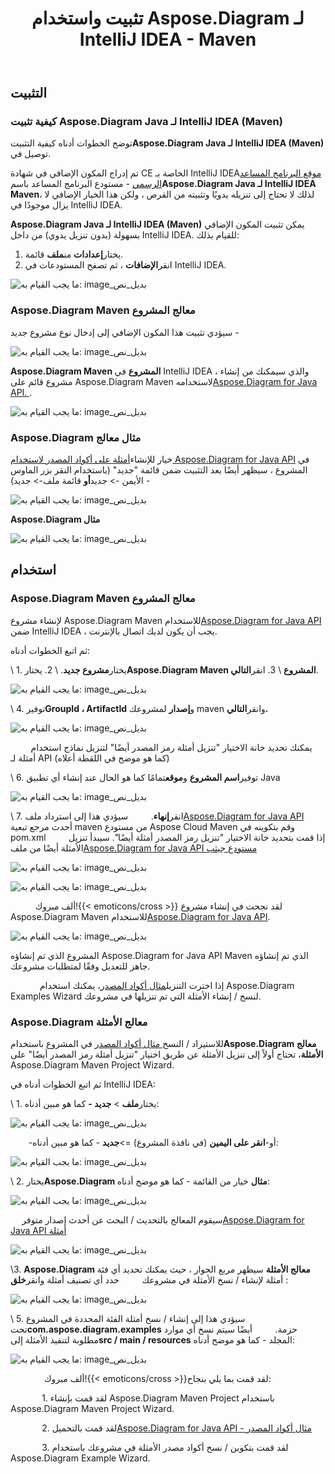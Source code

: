 ﻿---
title: تثبيت واستخدام Aspose.Diagram لـ IntelliJ IDEA - Maven
type: docs
weight: 10
url: /ar/java/installing-and-using-aspose-diagram-for-intellij-idea-maven/
---
## **التثبيت**
### **كيفية تثبيت Aspose.Diagram Java لـ IntelliJ IDEA (Maven)**
 توضح الخطوات أدناه كيفية التثبيت**Aspose.Diagram Java لـ IntelliJ IDEA (Maven)** توصيل في.

 تم إدراج المكون الإضافي في شهادة CE الخاصة بـ IntelliJ IDEA[موقع البرنامج المساعد الرسمي](https://goo.gl/JjSReR) - مستودع البرنامج المساعد باسم**Aspose.Diagram Java لـ IntelliJ IDEA Maven**، لذلك لا تحتاج إلى تنزيله يدويًا وتثبيته من القرص ، ولكن هذا الخيار الإضافي لا يزال موجودًا في IntelliJ IDEA.

**Aspose.Diagram Java لـ IntelliJ IDEA (Maven)** يمكن تثبيت المكون الإضافي بسهولة (بدون تنزيل يدوي) من داخل IntelliJ IDEA. للقيام بذلك:

1.  يختار**إعدادات** من**ملف** قائمة.
1.  انقر**الإضافات** ، ثم تصفح المستودعات في IntelliJ IDEA.

![ما يجب القيام به: image_بديل_نص](http://i.imgur.com/CTDCnTb.jpg)
### **Aspose.Diagram Maven معالج المشروع**
 سيؤدي تثبيت هذا المكون الإضافي إلى إدخال نوع مشروع جديد -

![ما يجب القيام به: image_بديل_نص](http://download-codeplex.sec.s-msft.com/Download/SourceControlFileDownload.ashx?ProjectName=asposediagramjavaintellij&changeSetId=6bf310487f22abe8deaebf186b4fc55583a85b5b&itemId=src%2fresources%2fasposeSmall.png)

**Aspose.Diagram Maven المشروع** في IntelliJ IDEA ، والذي سيمكنك من إنشاء مشروع قائم على Aspose.Diagram Maven لاستخدامه[Aspose.Diagram for Java API. ](http://goo.gl/pNOaGJ). 

![ما يجب القيام به: image_بديل_نص](http://i.imgur.com/ZjhvjDU.jpg)
### **Aspose.Diagram مثال معالج**
 خيار للإنشاء[أمثلة على أكواد المصدر لاستخدام Aspose.Diagram for Java API](https://goo.gl/UCIYLO) في المشروع ، سيظهر أيضًا بعد التثبيت ضمن قائمة "جديد" (باستخدام النقر بزر الماوس الأيمن -> جديد**أو** قائمة ملف-> جديد) -

![ما يجب القيام به: image_بديل_نص](http://download-codeplex.sec.s-msft.com/Download/SourceControlFileDownload.ashx?ProjectName=asposediagramjavaintellij&changeSetId=6bf310487f22abe8deaebf186b4fc55583a85b5b&itemId=src%2fresources%2fasposeSmall.png)

**Aspose.Diagram مثال**

![ما يجب القيام به: image_بديل_نص](http://i.imgur.com/68DKzJu.jpg)
## **استخدام**
### **Aspose.Diagram Maven معالج المشروع**
 لإنشاء مشروع Aspose.Diagram Maven للاستخدام[Aspose.Diagram for Java API](http://goo.gl/pNOaGJ) ضمن IntelliJ IDEA ، يجب أن يكون لديك اتصال بالإنترنت.

ثم اتبع الخطوات أدناه:

 \ 1. يختار**مشروع جديد**.
 \ 2. يختار**Aspose.Diagram Maven المشروع** 
 \ 3. انقر**التالي**. 

![ما يجب القيام به: image_بديل_نص](http://i.imgur.com/ZjhvjDU.jpg)


 \ 4. توفير**GroupId ، ArtifactId** و**إصدار** لمشروعك maven وانقر**التالي.**

![ما يجب القيام به: image_بديل_نص](http://i.imgur.com/iAiYqcC.jpg)


`    ` يمكنك تحديد خانة الاختيار "تنزيل أمثلة رمز المصدر أيضًا" لتنزيل نماذج استخدام أمثلة لـ API (كما هو موضح في اللقطة أعلاه)

 \ 6. توفير**اسم المشروع** و**موقع**تمامًا كما هو الحال عند إنشاء أي تطبيق Java

![ما يجب القيام به: image_بديل_نص](http://i.imgur.com/0gulhIV.jpg)


 \ 7. انقر**إنهاء**.
 `    ` سيؤدي هذا إلى استرداد ملف[Aspose.Diagram for Java API](http://goo.gl/pNOaGJ) أحدث مرجع تبعية maven من مستودع Aspose Cloud Maven وقم بتكوينه في pom.xml
 `    ` إذا قمت بتحديد خانة الاختيار "تنزيل رمز المصدر أمثلة أيضًا". سيبدأ تنزيل الأمثلة أيضًا من ملف[Aspose.Diagram for Java API مستودع جيثب](https://goo.gl/UCIYLO)

![ما يجب القيام به: image_بديل_نص](http://i.imgur.com/9k59ehL.jpg)

![ما يجب القيام به: image_بديل_نص](http://i.imgur.com/96qBPax.jpg)

 `     ` ألف مبروك!{{< emoticons/cross >}} لقد نجحت في إنشاء مشروع Aspose.Diagram Maven للاستخدام[Aspose.Diagram for Java API](http://goo.gl/pNOaGJ).

![ما يجب القيام به: image_بديل_نص](http://i.imgur.com/uHrjYHq.jpg)

المشروع الذي تم إنشاؤه Aspose.Diagram for Java API Maven الذي تم إنشاؤه جاهز للتعديل وفقًا لمتطلبات مشروعك.

 `      ` إذا اخترت التنزيل[مثال أكواد المصدر](https://goo.gl/UCIYLO)، يمكنك استخدام Aspose.Diagram Examples Wizard لنسخ / إنشاء الأمثلة التي تم تنزيلها في مشروعك.
### **Aspose.Diagram معالج الأمثلة**
 للاستيراد / النسخ[ مثال أكواد المصدر](https://goo.gl/UCIYLO) في المشروع باستخدام**Aspose.Diagram معالج الأمثلة**، تحتاج أولاً إلى تنزيل الأمثلة عن طريق اختيار "تنزيل أمثلة رمز المصدر أيضًا" على Aspose.Diagram Maven Project Wizard.

ثم اتبع الخطوات أدناه في IntelliJ IDEA:

 \ 1. يختار**ملف** > **جديد -** كما هو مبين أدناه:

![ما يجب القيام به: image_بديل_نص](http://i.imgur.com/N8tT9Q0.jpg)


 `    `-أو-**انقر على اليمين** (في نافذة المشروع) =>**جديد** - كما هو مبين أدناه:

![ما يجب القيام به: image_بديل_نص](http://i.imgur.com/aUBWkhp.jpg)


 \ 2. يختار**Aspose.Diagram مثال** خيار من القائمة - كما هو موضح أدناه:

![ما يجب القيام به: image_بديل_نص](http://i.imgur.com/tVGGfhY.jpg)


`  ` سيقوم المعالج بالتحديث / البحث عن أحدث إصدار متوفر[Aspose.Diagram for Java API أمثلة](https://goo.gl/UCIYLO) 

![ما يجب القيام به: image_بديل_نص](http://i.imgur.com/5PZwsuq.jpg)


\3. **Aspose.Diagram معالج الأمثلة** سيظهر مربع الحوار ، حيث يمكنك تحديد أي فئة أمثلة لإنشاء / نسخ الأمثلة في مشروعك
 `    ` حدد أي تصنيف أمثلة وانقر**خلق** : 

![ما يجب القيام به: image_بديل_نص](http://i.imgur.com/68DKzJu.jpg)


 \ 5. سيؤدي هذا إلى إنشاء / نسخ أمثلة الفئة المحددة في المشروع تحت**com.aspose.diagram.examples** حزمة.
 `    ` أيضًا سيتم نسخ أي موارد مطلوبة لتنفيذ الأمثلة إلى**src / main / resources** المجلد - كما هو موضح أدناه:

![ما يجب القيام به: image_بديل_نص](http://i.imgur.com/DyAl0u5.jpg)



 `       ` ألف مبروك!{{< emoticons/cross >}}لقد قمت بما يلي بنجاح:

`       `1. لقد قمت بإنشاء Aspose.Diagram Maven Project باستخدام Aspose.Diagram Maven Project Wizard.

 `       `2. لقد قمت بالتحميل[Aspose.Diagram for Java API - مثال أكواد المصدر](https://goo.gl/UCIYLO)

`       `3. لقد قمت بتكوين / نسخ أكواد مصدر الأمثلة في مشروعك باستخدام Aspose.Diagram Example Wizard.
